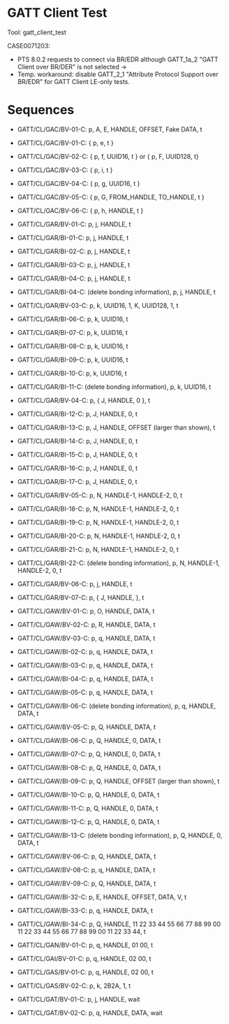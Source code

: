# GATT Client Test

Tool: gatt_client_test

CASE0071203:
- PTS 8.0.2 requests to connect via BR/EDR although GATT_1a_2 "GATT Client over BR/DER" is not selected -> 
- Temp. workaround: disable GATT_2_1 "Attribute Protocol Support over BR/EDR" for GATT Client LE-only tests.

# Sequences

- GATT/CL/GAC/BV-01-C: p, A, E, HANDLE, OFFSET, Fake DATA, t

- GATT/CL/GAC/BV-01-C: { p,  e, t }
- GATT/CL/GAC/BV-02-C: { p,  f, UUID16, t } or { p, F, UUID128, t}
- GATT/CL/GAC/BV-03-C: { p, i, t }
- GATT/CL/GAC/BV-04-C: { p, g, UUID16, t }
- GATT/CL/GAC/BV-05-C: { p, G, FROM_HANDLE, TO_HANDLE, t }
- GATT/CL/GAC/BV-06-C: { p, h, HANDLE, t }

- GATT/CL/GAR/BV-01-C: p, j, HANDLE, t
- GATT/CL/GAR/BI-01-C: p, j, HANDLE, t
- GATT/CL/GAR/BI-02-C: p, j, HANDLE, t
- GATT/CL/GAR/BI-03-C: p, j, HANDLE, t
- GATT/CL/GAR/BI-04-C: p, j, HANDLE, t
- GATT/CL/GAR/BI-04-C: (delete bonding information), p, j, HANDLE, t
- GATT/CL/GAR/BV-03-C: p, k, UUID16, 1, K, UUID128, 1, t
- GATT/CL/GAR/BI-06-C: p, k, UUID16, t
- GATT/CL/GAR/BI-07-C: p, k, UUID16, t
- GATT/CL/GAR/BI-08-C: p, k, UUID16, t
- GATT/CL/GAR/BI-09-C: p, k, UUID16, t
- GATT/CL/GAR/BI-10-C: p, k, UUID16, t
- GATT/CL/GAR/BI-11-C: (delete bonding information), p, k, UUID16, t
- GATT/CL/GAR/BV-04-C: p, { J, HANDLE, 0 }, t
- GATT/CL/GAR/BI-12-C: p, J, HANDLE, 0, t
- GATT/CL/GAR/BI-13-C: p, J, HANDLE, OFFSET (larger than shown), t
- GATT/CL/GAR/BI-14-C: p, J, HANDLE, 0, t
- GATT/CL/GAR/BI-15-C: p, J, HANDLE, 0, t
- GATT/CL/GAR/BI-16-C: p, J, HANDLE, 0, t
- GATT/CL/GAR/BI-17-C: p, J, HANDLE, 0, t
- GATT/CL/GAR/BV-05-C: p, N, HANDLE-1, HANDLE-2, 0, t
- GATT/CL/GAR/BI-18-C: p, N, HANDLE-1, HANDLE-2, 0, t
- GATT/CL/GAR/BI-19-C: p, N, HANDLE-1, HANDLE-2, 0, t
- GATT/CL/GAR/BI-20-C: p, N, HANDLE-1, HANDLE-2, 0, t
- GATT/CL/GAR/BI-21-C: p, N, HANDLE-1, HANDLE-2, 0, t
- GATT/CL/GAR/BI-22-C: (delete bonding information), p, N, HANDLE-1, HANDLE-2, 0, t
- GATT/CL/GAR/BV-06-C: p, j, HANDLE, t
- GATT/CL/GAR/BV-07-C: p, { J, HANDLE, }, t

- GATT/CL/GAW/BV-01-C: p, O, HANDLE, DATA, t
- GATT/CL/GAW/BV-02-C: p, R, HANDLE, DATA, t
- GATT/CL/GAW/BV-03-C: p, q, HANDLE, DATA, t
- GATT/CL/GAW/BI-02-C: p, q, HANDLE, DATA, t
- GATT/CL/GAW/BI-03-C: p, q, HANDLE, DATA, t
- GATT/CL/GAW/BI-04-C: p, q, HANDLE, DATA, t
- GATT/CL/GAW/BI-05-C: p, q, HANDLE, DATA, t
- GATT/CL/GAW/BI-06-C: (delete bonding information), p, q, HANDLE, DATA, t
- GATT/CL/GAW/BV-05-C: p, Q, HANDLE, DATA, t
- GATT/CL/GAW/BI-06-C: p, Q, HANDLE, 0, DATA, t
- GATT/CL/GAW/BI-07-C: p, Q, HANDLE, 0, DATA, t
- GATT/CL/GAW/BI-08-C: p, Q, HANDLE, 0, DATA, t
- GATT/CL/GAW/BI-09-C: p, Q, HANDLE, OFFSET (larger than shown), t
- GATT/CL/GAW/BI-10-C: p, Q, HANDLE, 0, DATA, t
- GATT/CL/GAW/BI-11-C: p, Q, HANDLE, 0, DATA, t
- GATT/CL/GAW/BI-12-C: p, Q, HANDLE, 0, DATA, t
- GATT/CL/GAW/BI-13-C: (delete bonding information), p, Q, HANDLE, 0, DATA, t
- GATT/CL/GAW/BV-06-C: p, Q, HANDLE, DATA, t
- GATT/CL/GAW/BV-08-C: p, q, HANDLE, DATA, t
- GATT/CL/GAW/BV-09-C: p, Q, HANDLE, DATA, t
- GATT/CL/GAW/BI-32-C: p, E, HANDLE, OFFSET, DATA, V, t
- GATT/CL/GAW/BI-33-C: p, q, HANDLE, DATA, t
- GATT/CL/GAW/BI-34-C: p, Q, HANDLE, 11 22 33 44 55 66 77 88 99 00 11 22 33 44 55 66 77 88 99 00 11 22 33 44, t

- GATT/CL/GAN/BV-01-C: p, q, HANDLE, 01 00, t

- GATT/CL/GAI/BV-01-C: p, q, HANDLE, 02 00, t

- GATT/CL/GAS/BV-01-C: p, q, HANDLE, 02 00, t
- GATT/CL/GAS/BV-02-C: p, k, 2B2A, 1, t

- GATT/CL/GAT/BV-01-C: p, j, HANDLE, wait
- GATT/CL/GAT/BV-02-C: p, q, HANDLE, DATA, wait

